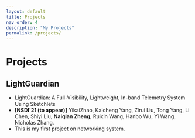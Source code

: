 ```yaml
---
layout: default
title: Projects
nav_order: 4
description: "My Projects"
permalink: /projects/
---
```

# Projects

## LightGuardian
- LightGuardian: A Full-Visibility, Lightweight, In-band Telemetry System Using Sketchlets
- **[NSDI'21 (to appear)]** YikaiZhao, Kaicheng Yang, Zirui Liu, Tong Yang, Li Chen, Shiyi Liu, **Naiqian Zheng**, Ruixin Wang, Hanbo Wu, Yi Wang, Nicholas Zhang.
- This is my first project on networking system.
